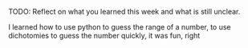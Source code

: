 TODO: Reflect on what you learned this week and what is still unclear.
 
 I learned how to use python to guess the range of a number, to use dichotomies to guess the number quickly, it was fun, right
